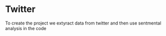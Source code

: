 # Twitter
 
 To create the project we extyract data from twitter and then use sentmental analysis in the code

